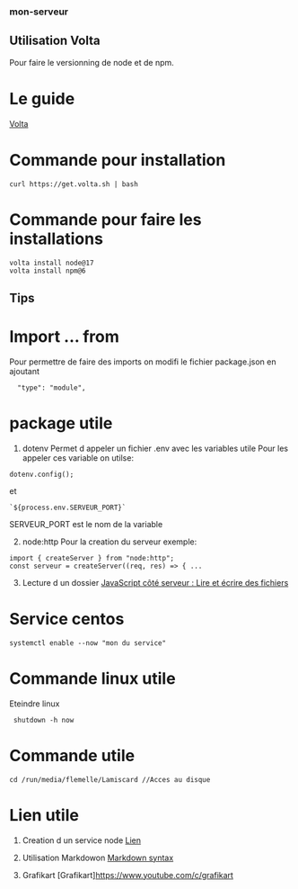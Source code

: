 ### mon-serveur
## Utilisation Volta
Pour faire le versionning de node et de npm.
# Le guide
[Volta](https://docs.volta.sh/guide/getting-started)

# Commande pour installation
```
curl https://get.volta.sh | bash
```
# Commande pour faire les installations
```
volta install node@17
volta install npm@6
```

## Tips
# Import ... from

Pour permettre de faire des imports on modifi le fichier package.json en ajoutant
```
  "type": "module",
```
# package utile
1. dotenv
Permet d appeler un fichier .env avec les variables utile
Pour les appeler ces variable on utilse:
```
dotenv.config();
```
et 
```
`${process.env.SERVEUR_PORT}`
```
SERVEUR_PORT est le nom de la variable

2. node:http
Pour la creation du serveur
exemple:
```
import { createServer } from "node:http";
const serveur = createServer((req, res) => { ...
```

3. Lecture d un dossier
[JavaScript côté serveur : Lire et écrire des fichiers](https://www.youtube.com/watch?v=cT6b6_XzFmI&t=1134s)

# Service centos
```
systemctl enable --now "mon du service"
```
# Commande linux utile

Eteindre linux
```
 shutdown -h now 
```
# Commande utile 
```
cd /run/media/flemelle/Lamiscard //Acces au disque
```
# Lien utile

1. Creation d un service node
[Lien](https://nodesource.com/blog/running-your-node-js-app-with-systemd-part-1/)

2. Utilisation Markdowon
[Markdown syntax](https://www.markdownguide.org/basic-syntax/)

3. Grafikart
[Grafikart]https://www.youtube.com/c/grafikart
